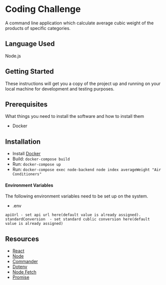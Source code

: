 # Coding Challenge

A command line application which calculate average cubic weight of the products of specific categories. 

## Language Used
Node.js

## Getting Started

These instructions will get you a copy of the project up and running on your local machine for development and testing purposes.

## Prerequisites

What things you need to install the software and how to install them
- Docker

## Installation

* Install [Docker](https://docs.docker.com/get-started/)
* Build: `docker-compose build`
* Run: `docker-compose up`
* Run: `docker-compose exec node-backend node index averageWeight "Air Conditioners"`


#### Environment Variables 

The following environment variables need to be set up on the system.

- .env
```
apiUrl - set api url here(default value is already assigned).
standardConversion  - set standard cublic conversion here(default value is already assigned)
```

## Resources

* [React](https://reactjs.org/)
* [Node](https://nodejs.org/en/)
* [Commander](https://www.npmjs.com/package/commander/)
* [Dotenv](https://www.npmjs.com/package/dotenv/)
* [Node Fetch](https://www.npmjs.com/package/node-fetch/)
* [Promise](https://www.npmjs.com/package/promise/)

